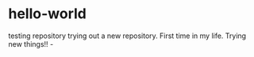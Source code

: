 # hello-world
testing repository
trying out a new repository. First time in my life. Trying new things!! *-* 
